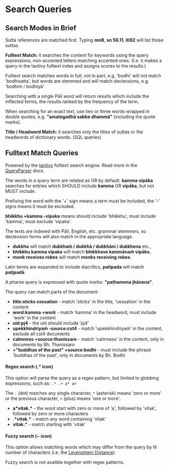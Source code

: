 # Search Queries

## Search Modes in Brief

Sutta references are matched first. Typing **mn8**, **sn 56.11**, **iti92** will list those suttas.

**Fulltext Match:** it searches the content for keywords using the query expressions, non-accented letters matching accented ones. (I.e. it makes a query in the tantivy fulltext index and assigns scores to the results.)

<!--
Fulltext search is faster and more flexible than the Exact Match (SQL) search, but yields many partial matches.
-->

Fulltext search matches words in full, not in part, e.g. 'bodhi' will not match 'bodhisatta', but words are stemmed and will match declensions, e.g. 'bodhiṁ / bodhiyā'.

Searching with a single Pāli word will return results which include the inflected forms, the results ranked by the frequency of the term.

When searching for an exact text, use two or three words wrapped in double quotes, e.g.
**"amatogadhā sabbe dhammā"** (including the quote marks).

<!--
**Exact Match:** it searches the content for exact matches. (I.e. it makes SQL queries with **%query text%**.)

Exact Match (via SQL) matches in part, i.e. if the query is exactly contained somewhere in the content. E.g. 'vitakka' will match 'kāma**vitakka**ṁ', but there is no stemming, and will not match 'vitakkeyya'.
-->

**Title / Headword Match:** it searches only the titles of suttas or the headwords of dictionary words. (SQL queries)

## Fulltext Match Queries

Powered by the [tantivy](https://github.com/quickwit-oss/tantivy) fulltext search engine. Read more in the [QueryParser](https://docs.rs/tantivy/latest/tantivy/query/struct.QueryParser.html) docs.

The words in a query term are related as OR by default. **kamma vipāka** searches for entries which SHOULD include **kamma** OR **vipāka**, but not MUST include.

Prefixing the word with the '+' sign means a term must be included, the '-' signs means it must be excluded.

**bhikkhu +kamma -vipaka** means should include 'bhikkhu', must include 'kamma', must exclude 'vipaka'.

The texts are indexed with Pāli, English, etc. grammar stemmers, so declension forms will also match in the appropriate language.

- **dukkha** will match **dukkhaṁ / dukkhā / dukkhāni / dukkhena** etc.,
- **bhikkhu kamma vipaka** will match **bhikkhave kammānaṁ vipāko**,
- **monk receives robes** will match **monks receiving robes**.

Latin terms are expanded to include diacritics, **patipada** will match **paṭipadā**.

A pharse query is expressed with quote marks: **"paṭhamena jhānena"**.

The query can match parts of the document:

- **title:sticks cessation** - match 'sticks' in the title, 'cessation' in the content
- **word:kamma +work** - match 'kamma' in the headword, must include 'work' in the content
- **uid:pj4** - the uid should include 'pj4'
- **upekkhindriyaṁ -source:cst4** - match 'upekkhindriyaṁ' in the content, exclude all cst4 documents
- **calmness +source:thanissaro** - match 'calmness' in the content, only in documents by Bh. Thanissaro
- **+"buddhas of the past" +source:bodhi** - must include the phrase 'buddhas of the past', only in documents by Bh. Bodhi

#### Regex search (.* icon)

This option will parse the query as a regex pattern, but limited to globbing expressions, such as: `.* .+ a* a+`

The `.` (dot) matches any single character, `*` (asterisk) means 'zero or more' or the previous character, `+` (plus) means 'one or more'.

- **a\*vitak.\*** - the word start with zero or more of 'a', followed by 'vitak', followed by zero or more characters
- **.\*vitak.\*** - match any word containing 'vitak'
- **vitak.\*** - match starting with 'vitak'

#### Fuzzy search (~ icon)

This option allows matching words which may differ from the query by N number of characters (i.e. the [Levenshtein Distance](https://devopedia.org/levenshtein-distance)).

Fuzzy search is not availble together with regex patterns.

<!--

## Exact Match Queries

Joining terms with **AND** creates filtered SQL queries.

**kamma vipāka**: will match texts which contain the exact expression 'kamma vipāka' (including the space).

**kamma AND vipāka**: will match texts which contain both 'kamma' and 'vipāka', anywhere in the text (including 'kammavipāka').

-->
